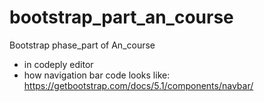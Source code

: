 # bootstrap_part_an_course
Bootstrap phase_part of An_course
- in codeply editor 
- how navigation bar code looks like: 
https://getbootstrap.com/docs/5.1/components/navbar/


